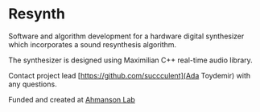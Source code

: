 # Resynth

Software and algorithm development for a hardware digital synthesizer which incorporates a sound resynthesis algorithm.

The synthesizer is designed using Maximilian C++ real-time audio library.

Contact project lead [https://github.com/succculent](Ada Toydemir) with any questions.

Funded and created at [Ahmanson Lab](https://polymathic.usc.edu/ahmanson-lab)



